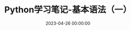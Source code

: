 ---
title: Python学习笔记-基本语法（一）
date: 2023-04-26 00:00:00
type: paper
photos: 
tags:
  -Python
  -learn
excerpt: 这是摘要
description: 
---